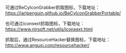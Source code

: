 可通过BeCyIconGrabber抓取图标，下载地址：https://jarlpenguin.github.io/BeCyIconGrabberPortable/

也可通过iconsext抓取图标，下载地址：https://www.nirsoft.net/utils/iconsext.html

抓取后，通过ResourceHacker替换图标，下载地址：http://www.angusj.com/resourcehacker/